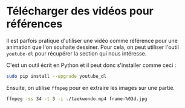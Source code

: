 # Télécharger des vidéos pour références

Il est parfois pratique d'utiliser une vidéo comme référence pour une animation
que l'on souhaite dessiner. Pour cela, on peut utiliser l'outil `youtube-dl`
pour récupérer la section qui nous intéresse.

C'est un outil écrit en Python et il peut donc s'installer comme ceci :

```sh
sudo pip install --upgrade youtube_dl
```

Ensuite, on utilise `ffmpeg` pour en extraire les images sur une partie.

```sh
ffmpeg -ss 34 -t 3 -i ./taekwondo.mp4 frame-%03d.jpg
```
